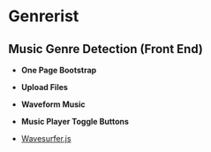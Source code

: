 Genrerist
=========

Music Genre Detection (Front End)
---------------------

- **One Page Bootstrap**

- **Upload Files**

- **Waveform Music**

- **Music Player Toggle Buttons**

- [Wavesurfer.js](https://github.com/katspaugh/wavesurfer.js/)


